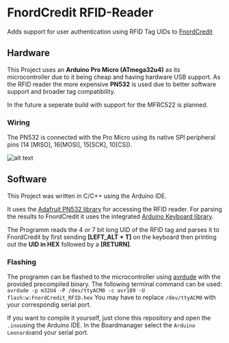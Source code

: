 # FnordCredit RFID-Reader
Adds support for user authentication using RFID Tag UIDs to [FnordCredit](https://github.com/fnordcredit/fnordcredit)

## Hardware
This Project uses an __Arduino Pro Micro (ATmega32u4)__ as its microcontroller due to it being cheap and having hardware USB support.
As the RFID reader the more expensive __PN532__ is used due to better software support and broader tag compatibility.

In the future a seperate build with support for the MFRC522 is planned. 

### Wiring
The PN532 is connected with the Pro Micro using its native SPI peripheral pins (14 [MISO], 16[MOSI], 15[SCK], 10[CS]).

![alt text](https://github.com/TimTower01/RFID-Reader/blob/master/Images/FnordCredit%20RFID%20Reader%20Wiring%20Diagram.png "PN532 Wiring Diagram")


## Software
This Project was written in C/C++ using the Arduino IDE.

It uses the [Adafruit PN532 library](https://github.com/adafruit/Adafruit-PN532) for accessing the RFID reader.
For parsing the results to FnordCredit it uses the integrated [Arduino Keyboard library](https://github.com/arduino-libraries/Keyboard).

The Programm reads the 4 or 7 bit long UID of the RFID tag and parses it to FnordCredit by first sending __[LEFT_ALT + T]__ on the keyboard then printing out the __UID in HEX__ followed by a __[RETURN]__.

### Flashing
The programm can be flashed to the microcontroller using [avrdude](https://www.nongnu.org/avrdude/) with the provided precompiled binary.
The following terminal command can be used:
`avrdude -p m32U4 -P /dev/ttyACM0 -c avr109 -U flash:w:FnordCredit_RFID.hex`
You may have to replace `/dev/ttyACM0` with your correspondig serial port.

If you want to compile it yourself, just clone this repository and open the `.ino`using the Arduino IDE.
In the Boardmanager select the `Arduino Leonardo`and your serial port.
